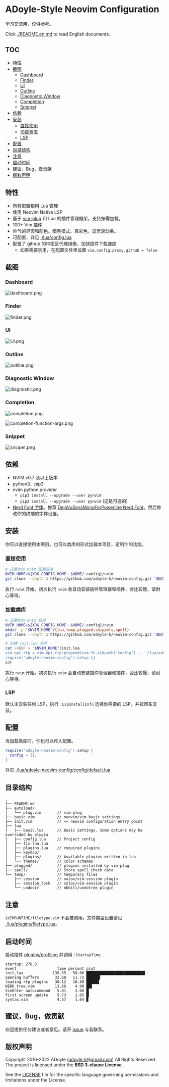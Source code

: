 # ADoyle-Style Neovim Configuration

学习交流用，仅供参考。

Click [./README.en.md](./README.en.md) to read English documents.

## TOC

<!-- MarkdownTOC GFM -->

- [特性](#特性)
- [截图](#截图)
    - [Dashboard](#dashboard)
    - [Finder](#finder)
    - [UI](#ui)
    - [Outline](#outline)
    - [Diagnostic Window](#diagnostic-window)
    - [Completion](#completion)
    - [Snippet](#snippet)
- [依赖](#依赖)
- [安装](#安装)
    - [直接使用](#直接使用)
    - [加载类库](#加载类库)
    - [LSP](#lsp)
- [配置](#配置)
- [目录结构](#目录结构)
- [注意](#注意)
- [启动时间](#启动时间)
- [建议，Bug，做贡献](#建议bug做贡献)
- [版权声明](#版权声明)

<!-- /MarkdownTOC -->

## 特性

- 所有配置都用 Lua 管理
- 使用 Neovim Native LSP
- 基于 [vim-plug][] 和 Lua 的插件管理框架。支持按需加载。
- 100+ Vim 插件
- 帅气的界面和配色。暗黑模式。真彩色。显示滚动条。
- 可配置，详见 [./lua/config.lua](./lua/config.lua)
- 配置了 github 的中国区代理镜像，加快插件下载速度
  - 如果需要禁用，在配置文件里设置 `vim.config.proxy.github = false`

## 截图

### Dashboard

![dashboard.png](https://media.githubusercontent.com/media/adoyle-h/_imgs/master/github/neovim-config/dashboard.png)

### Finder

![finder.png](https://media.githubusercontent.com/media/adoyle-h/_imgs/master/github/neovim-config/finder.png)

### UI

![UI.png](https://media.githubusercontent.com/media/adoyle-h/_imgs/master/github/neovim-config/UI.png)

### Outline

![outline.png](https://media.githubusercontent.com/media/adoyle-h/_imgs/master/github/neovim-config/outline.png)

### Diagnostic Window

![diagnostic.png](https://media.githubusercontent.com/media/adoyle-h/_imgs/master/github/neovim-config/diagnostic.png)

### Completion

![completion.png](https://media.githubusercontent.com/media/adoyle-h/_imgs/master/github/neovim-config/completion.png)

![completion-function-args.png](https://media.githubusercontent.com/media/adoyle-h/_imgs/master/github/neovim-config/completion-function-args.png)

### Snippet

![snippet.png](https://media.githubusercontent.com/media/adoyle-h/_imgs/master/github/neovim-config/snippet.png)

## 依赖

- NVIM v0.7 及以上版本
- python3、pip3
- nvim python provider
  - `pip3 install --upgrade --user pynvim`
  - `pip2 install --upgrade --user pynvim` (这是可选的)
- [Nerd Font 字体][Nerd Font]。推荐 [DejaVuSansMonoForPowerline Nerd Font][font]。然后修改你的终端的字体设置。

## 安装

你可以直接使用本项目。也可以类库的形式加载本项目，定制你的功能。

### 直接使用

```sh
# 设置你的 nvim 配置目录
NVIM_HOME=${XDG_CONFIG_HOME:-$HOME/.config}/nvim
git clone --depth 1 https://github.com/adoyle-h/neovim-config.git "$NVIM_HOME"
```

执行 `nvim` 开始。初次执行 `nvim` 会自动安装插件管理器和插件，会比较慢，请耐心等待。

### 加载类库

```sh
# 设置你的 nvim 目录
NVIM_HOME=${XDG_CONFIG_HOME:-$HOME/.config}/nvim
mkdir -p "$NVIM_HOME"/{lua,temp,plugged,snippets,spell}
git clone --depth 1 https://github.com/adoyle-h/neovim-config.git "$NVIM_HOME"/lua/adoyle-neovim-config

# 创建 init.lua 文件
cat <<EOF > "$NVIM_HOME"/init.lua
vim.opt.rtp = vim.opt.rtp:prepend(vim.fn.stdpath('config') .. '/lua/adoyle-neovim-config')
require('adoyle-neovim-config').setup {}
EOF
```

执行 `nvim` 开始。初次执行 `nvim` 会自动安装插件管理器和插件，会比较慢，请耐心等待。

### LSP

默认未安装任何 LSP，执行 `:LspInstallInfo` 选择你需要的 LSP，并按回车安装。

## 配置

当加载类库时，你也可以传入配置。

```lua
require('adoyle-neovim-config').setup {
  config = {},
}
```

详见 [./lua/adoyle-neovim-config/config/default.lua](./lua/adoyle-neovim-config/config/default.lua)

## 目录结构

```
.
├── README.md
├── autoload/
│   └── plug.vim       // vim-plug
├── basic.vim          // neovim/vim basic settings
├── init.vim           // <= neovim configuration entry point
├── lua
│   ├── basic.lua      // Basic Settings. Some options may be overrided by plugin
│   ├── config.lua     // Project config
│   ├── fix-lua.lua
│   ├── plugins.lua    // required plugins
│   ├── keymap/
│   ├── plugins/       // Available plugins written in lua
│   └── themes/        // color schemas
├── plugged/           // plugins installed by vim-plug
├── spell/             // Store spell check data
└── temp/              // temporary files
    ├── session        // xolox/vim-session plugin
    ├── session_lock   // xolox/vim-session plugin
    └── undodir        // mbbill/undotree plugin
```

## 注意

`$VIMRUNTIME/filetype.vim` 不会被调用，文件类型设置请见 [./lua/plugins/filetype.lua](./lua/plugins/filetype.lua)。

## 启动时间

启动插件 [plugins/profiling](./lua/plugins/profiling.lua) 并调用 `:StartupTime`.

```
startup: 278.8
event                  time percent plot
init.lua             139.55   50.06 ██████████████████████████
opening buffers       32.68   11.72 ██████▏
loading rtp plugins   30.12   10.80 █████▋
NERD_tree.vim         13.66    4.90 ██▌
VimEnter autocommand   5.81    2.08 █▏
first screen update    5.73    2.05 █▏
syntax.vim             4.57    1.64 ▉
```

## 建议，Bug，做贡献

欢迎提供任何建议或者意见。请开 [issue][] 与我联系。

## 版权声明

Copyright 2016-2022 ADoyle (adoyle.h@gmail.com) All Rights Reserved. The project is licensed under the **BSD 3-clause License**.

See the [LICENSE][] file for the specific language governing permissions and limitations under the License.


<!-- links -->

[issue]: https://github.com/adoyle-h/neovim-config/issues
[LICENSE]: ./LICENSE
[font]: https://github.com/ryanoasis/nerd-fonts/tree/master/patched-fonts/DejaVuSansMono
[Nerd Font]: https://github.com/ryanoasis/nerd-fonts
[vim-plug]: https://github.com/junegunn/vim-plug
